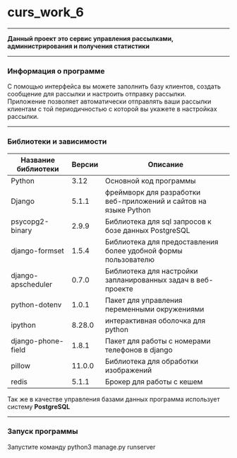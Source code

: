 # curs_work_6

_____
**Данный проект это сервис управления рассылками, администрирования и получения статистики**
_____

### Информация о программе

С помощью интерфейса вы можете заполнить базу клиентов, создать сообщение для рассылки и настроить отправку
рассылки.<br/>
Приложение позволяет автоматически отправлять ваши рассылки клиентам с той периодичностью с которой вы укажете в настройках
рассылки.

___

### Библиотеки и зависимости

| Название библиотеки | Версии | Описание                                                              |
|---------------------|--------|-----------------------------------------------------------------------|
| Python              | 3.12   | Основной код программы                                                |
| Django              | 5.1.1  | фреймворк для разработки <br/>веб-приложений и сайтов на языке Python |
| psycopg2-binary     | 2.9.9  | Библиотека для sql запросов к бозе данных PostgreSQL                  |
| django-formset      | 1.5.4  | Библиотека для предоставления более удобной формы пользователю        |
| django-apscheduler  | 0.7.0  | Библиотека для настройки запланированных задач в веб-проекте          |
| python-dotenv       | 1.0.1  | Пакет для управления переменными окружениями                          |
| ipython             | 8.28.0 | интерактивная оболочка для python                                     |
| django-phone-field  | 1.8.1  | Пакет для работы с номерами телефонов в django                        |
| pillow              | 11.0.0 | Библиотека для обработки изображений                                  |
| redis               | 5.1.1  | Брокер для работы с кешем                                             |


Так же в качестве управления базами данных программа использует систему __PostgreSQL__

___

### Запуск программы

Запустите команду python3 manage.py runserver
